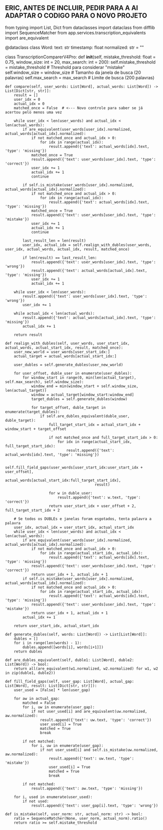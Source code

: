 








## ERIC, ANTES DE INCLUIR, PEDIR PARA A AI ADAPTAR O CODIGO PARA O NOVO PROJETO







from typing import List, Dict
from dataclasses import dataclass
from difflib import SequenceMatcher
from app.services.transcription_equivalents import are_equivalent

@dataclass
class Word:
    text: str
    timestamp: float
    normalized: str = ""

class TranscriptionComparerV4Pro:
    def __init__(self, mistake_threshold: float = 0.75, window_size: int = 20, max_search: int = 200):
        self.mistake_threshold = mistake_threshold  # Threshold para considerar "mistake"
        self.window_size = window_size  # Tamanho da janela de busca (20 palavras)
        self.max_search = max_search  # Limite de busca (200 palavras)

    def compare(self, user_words: List[Word], actual_words: List[Word]) -> List[Dict[str, str]]:
        result = []
        user_idx = 0
        actual_idx = 0
        matched_once = False  # <--- Novo controle para saber se já acertou pelo menos uma vez

        while user_idx < len(user_words) and actual_idx < len(actual_words):
            if are_equivalent(user_words[user_idx].normalized, actual_words[actual_idx].normalized):
                if not matched_once and actual_idx > 0:
                    for idx in range(actual_idx):
                        result.append({'text': actual_words[idx].text, 'type': 'missing'})
                matched_once = True
                result.append({'text': user_words[user_idx].text, 'type': 'correct'})
                user_idx += 1
                actual_idx += 1
                continue

            if self.is_mistake(user_words[user_idx].normalized, actual_words[actual_idx].normalized):
                if not matched_once and actual_idx > 0:
                    for idx in range(actual_idx):
                        result.append({'text': actual_words[idx].text, 'type': 'missing'})
                matched_once = True
                result.append({'text': user_words[user_idx].text, 'type': 'mistake'})
                user_idx += 1
                actual_idx += 1
                continue

            last_result_len = len(result)
            user_idx, actual_idx = self.realign_with_dubles(user_words, user_idx, actual_words, actual_idx, result, matched_once)

            if len(result) == last_result_len:
                result.append({'text': user_words[user_idx].text, 'type': 'wrong'})
                result.append({'text': actual_words[actual_idx].text, 'type': 'missing'})
                user_idx += 1
                actual_idx += 1

        while user_idx < len(user_words):
            result.append({'text': user_words[user_idx].text, 'type': 'wrong'})
            user_idx += 1

        while actual_idx < len(actual_words):
            result.append({'text': actual_words[actual_idx].text, 'type': 'missing'})
            actual_idx += 1

        return result

    def realign_with_dubles(self, user_words, user_start_idx, actual_words, actual_start_idx, result, matched_once):
        user_new_world = user_words[user_start_idx:]
        actual_target = actual_words[actual_start_idx:]

        user_dubles = self.generate_dubles(user_new_world)

        for user_offset, duble_user in enumerate(user_dubles):
            for window_start in range(0, min(len(actual_target), self.max_search), self.window_size):
                window_end = min(window_start + self.window_size, len(actual_target))
                window = actual_target[window_start:window_end]
                target_dubles = self.generate_dubles(window)

                for target_offset, duble_target in enumerate(target_dubles):
                    if self.are_dubles_equivalent(duble_user, duble_target):
                        full_target_start_idx = actual_start_idx + window_start + target_offset

                        if not matched_once and full_target_start_idx > 0:
                            for idx in range(actual_start_idx, full_target_start_idx):
                                result.append({'text': actual_words[idx].text, 'type': 'missing'})

                        self.fill_field_gaps(user_words[user_start_idx:user_start_idx + user_offset],
                                             actual_words[actual_start_idx:full_target_start_idx],
                                             result)

                        for w in duble_user:
                            result.append({'text': w.text, 'type': 'correct'})
                        return user_start_idx + user_offset + 2, full_target_start_idx + 2

        # Se todos os DUBLEs e janelas foram esgotados, tenta palavra a palavra
        user_idx, actual_idx = user_start_idx, actual_start_idx
        while user_idx < len(user_words) and actual_idx < len(actual_words):
            if are_equivalent(user_words[user_idx].normalized, actual_words[actual_idx].normalized):
                if not matched_once and actual_idx > 0:
                    for idx in range(actual_start_idx, actual_idx):
                        result.append({'text': actual_words[idx].text, 'type': 'missing'})
                result.append({'text': user_words[user_idx].text, 'type': 'correct'})
                return user_idx + 1, actual_idx + 1
            if self.is_mistake(user_words[user_idx].normalized, actual_words[actual_idx].normalized):
                if not matched_once and actual_idx > 0:
                    for idx in range(actual_start_idx, actual_idx):
                        result.append({'text': actual_words[idx].text, 'type': 'missing'})
                result.append({'text': user_words[user_idx].text, 'type': 'mistake'})
                return user_idx + 1, actual_idx + 1
            actual_idx += 1

        return user_start_idx, actual_start_idx

    def generate_dubles(self, words: List[Word]) -> List[List[Word]]:
        dubles = []
        for i in range(len(words) - 1):
            dubles.append([words[i], words[i+1]])
        return dubles

    def are_dubles_equivalent(self, duble1: List[Word], duble2: List[Word]) -> bool:
        return all(are_equivalent(w1.normalized, w2.normalized) for w1, w2 in zip(duble1, duble2))

    def fill_field_gaps(self, user_gap: List[Word], actual_gap: List[Word], result: List[Dict[str, str]]):
        user_used = [False] * len(user_gap)

        for aw in actual_gap:
            matched = False
            for i, uw in enumerate(user_gap):
                if not user_used[i] and are_equivalent(uw.normalized, aw.normalized):
                    result.append({'text': uw.text, 'type': 'correct'})
                    user_used[i] = True
                    matched = True
                    break

            if not matched:
                for i, uw in enumerate(user_gap):
                    if not user_used[i] and self.is_mistake(uw.normalized, aw.normalized):
                        result.append({'text': uw.text, 'type': 'mistake'})
                        user_used[i] = True
                        matched = True
                        break

            if not matched:
                result.append({'text': aw.text, 'type': 'missing'})

        for i, used in enumerate(user_used):
            if not used:
                result.append({'text': user_gap[i].text, 'type': 'wrong'})

    def is_mistake(self, user_norm: str, actual_norm: str) -> bool:
        ratio = SequenceMatcher(None, user_norm, actual_norm).ratio()
        return ratio >= self.mistake_threshold
